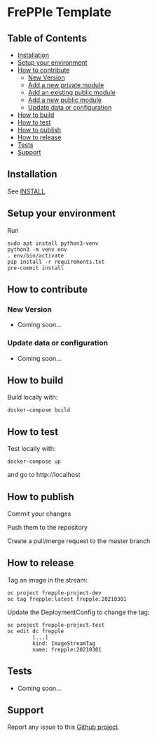# FrePPle Template

## Table of Contents
* [Installation](#Installation)
* [Setup your environment](#Setup-your-environment)
* [How to contribute](#How-to-contribute)
	* [New Version](#New-Version)
	* [Add a new private module](#Add-a-new-private-module)
	* [Add an existing public module](#Add-an-existing-public-module)
	* [Add a new public module](#Add-a-new-public-module)
	* [Update data or configuration](#Update-data-or-configuration)
* [How to build](#How-to-build)
* [How to test](#How-to-test)
* [How to publish](#How-to-publish)
* [How to release](#How-to-release)
* [Tests](#Tests)
* [Support](#Support)

## Installation

See [INSTALL](./INSTALL.md).

## Setup your environment

Run
```shell script
sudo apt install python3-venv
python3 -m venv env
. env/bin/activate
pip install -r requirements.txt
pre-commit install
```

## How to contribute

### New Version

* Coming soon...

### Update data or configuration

* Coming soon...

## How to build

Build locally with:
```shell script
docker-compose build
```

## How to test

Test locally with:
```shell script
docker-compose up
```
and go to http://localhost

## How to publish

Commit your changes

Push them to the repository

Create a pull/merge request to the master branch

## How to release

Tag an image in the stream:
```shell script
oc project frepple-project-dev
oc tag frepple:latest frepple:20210301
```

Update the DeploymentConfig to change the tag:
```shell script
oc project frepple-project-test
oc edit dc frepple
        [...]
        kind: ImageStreamTag
        name: frepple:20210301
```

## Tests

* Coming soon...

## Support

Report any issue to this
[Github project](https://github.com/ursais/frepple-template/issues).
